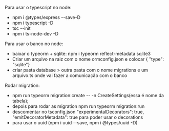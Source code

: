 Para usar o typescript no node:
- npm i @types/express --save-D
- npm i typescript -D
- tsc --init
- npm i ts-node-dev -D

Para usar o banco no node:
- baixar o typeorm + sqlite: npm i typeorm reflect-metadata sqlite3
- Criar um arquivo na raiz com o nome ormconfig.json e colocar { "type": "sqlite"}
- criar pasta database > outra pasta com o nome migrations e um arquivo.ts onde vai fazer a comunicação com o banco

Rodar migration:
- npm run typeorm migration:create -- -n CreateSettings(essa é nome da tabela);
- depois para rodar as migration npm run typeorm migration:run
- descomentar no tsconfig.json "experimentalDecorators": true, "emitDecoratorMetadata": true para poder usar o decorations
- para usar o uuid (npm i uuid --save, npm i @types/uuid -D)